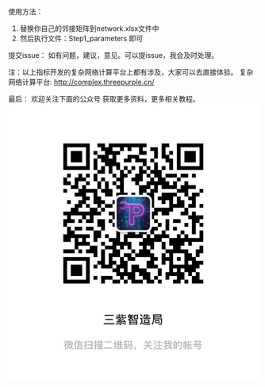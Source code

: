使用方法：
1. 替换你自己的邻接矩阵到network.xlsx文件中
2. 然后执行文件：Step1_parameters 即可

提交issue：
如有问题，建议，意见。可以提issue，我会及时处理。


注：以上指标开发的复杂网络计算平台上都有涉及，大家可以去直接体验。
复杂网络计算平台: http://complex.threepurple.cn/

最后：
欢迎关注下面的公众号 获取更多资料，更多相关教程。
![三紫智造局](https://raw.githubusercontent.com/XuXING0430/doc_imgags/master/img/vx%E5%85%AC%E4%BC%97%E5%8F%B7.jpg)
